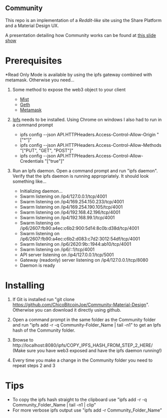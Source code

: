 ## Community
This repo is an implementation of a *Reddit-like* site using the Share Platform and a Material Design UX.

A presentation detailing how Community works can be found at [this slide show](https://docs.google.com/presentation/d/1oiCmJcrn15-kK3xS-UzPbx5M1LAyRlGRRJ6q4qllw0E/edit?usp=sharing)


# Prerequisites
*Read Only Mode is available by using the ipfs gateway combined with metamask. Otherwise you need...

1. Some method to expose the web3 object to your client
    - [Mist](https://github.com/ethereum/mist/releases)
    - [Geth](https://github.com/ethereum/go-ethereum/wiki/Building-Ethereum)
    - [Metamask](https://chrome.google.com/webstore/detail/metamask/nkbihfbeogaeaoehlefnkodbefgpgknn)
    
2. [Ipfs](https://ipfs.io/docs/install/) needs to be installed. Using Chrome on windows I also had to run in a command prompt
    - ipfs config --json API.HTTPHeaders.Access-Control-Allow-Origin "[\"*\"]"
    - ipfs config --json API.HTTPHeaders.Access-Control-Allow-Methods "[\"PUT\", \"GET\", \"POST\"]"
    - ipfs config --json API.HTTPHeaders.Access-Control-Allow-Credentials "[\"true\"]"
    
3. Run an Ipfs daemon. Open a command prompt and run "ipfs daemon". Verify that the ipfs daemon is running appropriately. It should look something like...
    * Initializing daemon...
    * Swarm listening on /ip4/127.0.0.1/tcp/4001
    * Swarm listening on /ip4/169.254.150.233/tcp/4001
    * Swarm listening on /ip4/169.254.190.105/tcp/4001
    * Swarm listening on /ip4/192.168.42.196/tcp/4001
    * Swarm listening on /ip4/192.168.99.1/tcp/4001
    * Swarm listening on /ip6/2607:fb90:a4ec:c6b2:900:5d14:8c0b:d38d/tcp/4001
    * Swarm listening on /ip6/2607:fb90:a4ec:c6b2:d083:c7d2:3012:54df/tcp/4001
    * Swarm listening on /ip6/2620:9b::1944:ab10/tcp/4001
    * Swarm listening on /ip6/::1/tcp/4001
    * API server listening on /ip4/127.0.0.1/tcp/5001
    * Gateway (readonly) server listening on /ip4/127.0.0.1/tcp/8080
    * Daemon is ready

# Installing
1. If Git is installed run "git clone https://github.com/ChicoBitcoinJoe/Community-Material-Design". Otherwise you can download it directly using github.

2. Open a command prompt in the same folder as the Community folder and run "ipfs add -r -q Community-Folder_Name | tail -n1" to get an Ipfs hash of the Community folder.

3. Browse to http://localhost:8080/ipfs/COPY_IPFS_HASH_FROM_STEP_2_HERE/ (Make sure you have web3 exposed and have the ipfs daemon running!)

4. Every time you make a change in the Community folder you need to repeat steps 2 and 3

# Tips
- To copy the ipfs hash straight to the clipboard use "ipfs add -r -q Community_Folder_Name | tail -n1 | clip"
- For more verbose ipfs output use "ipfs add -r Community_Folder_Name"
